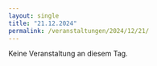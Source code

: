```yaml
---
layout: single
title: "21.12.2024"
permalink: /veranstaltungen/2024/12/21/
---
```


Keine Veranstaltung an diesem Tag.

